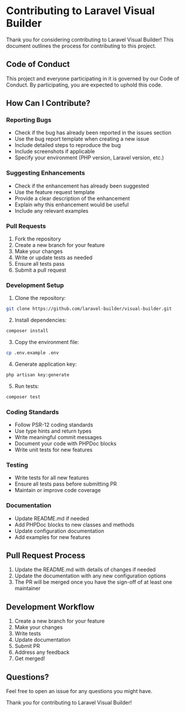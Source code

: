 # Contributing to Laravel Visual Builder

Thank you for considering contributing to Laravel Visual Builder! This document outlines the process for contributing to this project.

## Code of Conduct

This project and everyone participating in it is governed by our Code of Conduct. By participating, you are expected to uphold this code.

## How Can I Contribute?

### Reporting Bugs

- Check if the bug has already been reported in the issues section
- Use the bug report template when creating a new issue
- Include detailed steps to reproduce the bug
- Include screenshots if applicable
- Specify your environment (PHP version, Laravel version, etc.)

### Suggesting Enhancements

- Check if the enhancement has already been suggested
- Use the feature request template
- Provide a clear description of the enhancement
- Explain why this enhancement would be useful
- Include any relevant examples

### Pull Requests

1. Fork the repository
2. Create a new branch for your feature
3. Make your changes
4. Write or update tests as needed
5. Ensure all tests pass
6. Submit a pull request

### Development Setup

1. Clone the repository:
```bash
git clone https://github.com/laravel-builder/visual-builder.git
```

2. Install dependencies:
```bash
composer install
```

3. Copy the environment file:
```bash
cp .env.example .env
```

4. Generate application key:
```bash
php artisan key:generate
```

5. Run tests:
```bash
composer test
```

### Coding Standards

- Follow PSR-12 coding standards
- Use type hints and return types
- Write meaningful commit messages
- Document your code with PHPDoc blocks
- Write unit tests for new features

### Testing

- Write tests for all new features
- Ensure all tests pass before submitting PR
- Maintain or improve code coverage

### Documentation

- Update README.md if needed
- Add PHPDoc blocks to new classes and methods
- Update configuration documentation
- Add examples for new features

## Pull Request Process

1. Update the README.md with details of changes if needed
2. Update the documentation with any new configuration options
3. The PR will be merged once you have the sign-off of at least one maintainer

## Development Workflow

1. Create a new branch for your feature
2. Make your changes
3. Write tests
4. Update documentation
5. Submit PR
6. Address any feedback
7. Get merged!

## Questions?

Feel free to open an issue for any questions you might have.

Thank you for contributing to Laravel Visual Builder! 